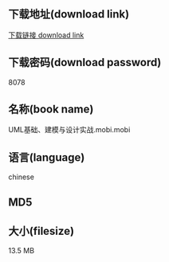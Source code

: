 ## 下载地址(download link)
[下载链接 download link](https://voluble-croquembouche-d321dc.netlify.app/?s=UML%E5%9F%BA%E7%A1%80%E3%80%81%E5%BB%BA%E6%A8%A1%E4%B8%8E%E8%AE%BE%E8%AE%A1%E5%AE%9E%E6%88%98.mobi)

## 下载密码(download password)
8078

## 名称(book name)
UML基础、建模与设计实战.mobi.mobi

## 语言(language)
chinese

## MD5


## 大小(filesize)
13.5 MB
